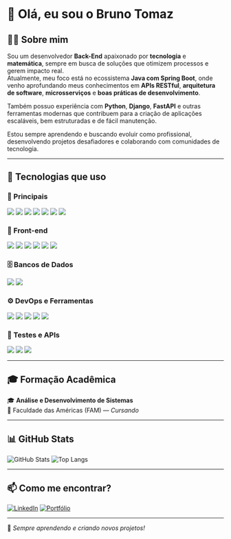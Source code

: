 # 👋 Olá, eu sou o Bruno Tomaz

## 🧑‍💻 Sobre mim

Sou um desenvolvedor **Back-End** apaixonado por **tecnologia** e **matemática**, sempre em busca de soluções que otimizem processos e gerem impacto real.  
Atualmente, meu foco está no ecossistema **Java com Spring Boot**, onde venho aprofundando meus conhecimentos em **APIs RESTful**, **arquitetura de software**, **microsserviços** e **boas práticas de desenvolvimento**.

Também possuo experiência com **Python**, **Django**, **FastAPI** e outras ferramentas modernas que contribuem para a criação de aplicações escaláveis, bem estruturadas e de fácil manutenção.

Estou sempre aprendendo e buscando evoluir como profissional, desenvolvendo projetos desafiadores e colaborando com comunidades de tecnologia.

---

## 🚀 Tecnologias que uso

### 🧠 Principais

<p>
  <img src="https://img.shields.io/badge/Java-007396?style=for-the-badge&logo=java&logoColor=white" />
  <img src="https://img.shields.io/badge/Spring_Boot-6DB33F?style=for-the-badge&logo=spring-boot&logoColor=white" />
  <img src="https://img.shields.io/badge/Hibernate-59666C?style=for-the-badge&logo=hibernate&logoColor=white" />
  <img src="https://img.shields.io/badge/JWT-000000?style=for-the-badge&logo=jsonwebtokens&logoColor=white" />
  <img src="https://img.shields.io/badge/Python-3776AB?style=for-the-badge&logo=python&logoColor=white" />
  <img src="https://img.shields.io/badge/Django-092E20?style=for-the-badge&logo=django&logoColor=white" />
  <img src="https://img.shields.io/badge/FastAPI-009688?style=for-the-badge&logo=fastapi&logoColor=white" />
</p>

### 🎨 Front-end

<p>
  <img src="https://img.shields.io/badge/HTML5-E34F26?style=for-the-badge&logo=html5&logoColor=white" />
  <img src="https://img.shields.io/badge/CSS3-1572B6?style=for-the-badge&logo=css3&logoColor=white" />
  <img src="https://img.shields.io/badge/Bootstrap-7952B3?style=for-the-badge&logo=bootstrap&logoColor=white" />
  <img src="https://img.shields.io/badge/JavaScript-F7DF1E?style=for-the-badge&logo=javascript&logoColor=black" />
  <img src="https://img.shields.io/badge/TypeScript-3178C6?style=for-the-badge&logo=typescript&logoColor=white" />
  <img src="https://img.shields.io/badge/Angular-DD0031?style=for-the-badge&logo=angular&logoColor=white" />
</p>

### 🗄️ Bancos de Dados

<p>
  <img src="https://img.shields.io/badge/MySQL-4479A1?style=for-the-badge&logo=mysql&logoColor=white" />
  <img src="https://img.shields.io/badge/PostgreSQL-4169E1?style=for-the-badge&logo=postgresql&logoColor=white" />
</p>

### ⚙️ DevOps e Ferramentas

<p>
  <img src="https://img.shields.io/badge/Git-F05032?style=for-the-badge&logo=git&logoColor=white" />
  <img src="https://img.shields.io/badge/Docker-2496ED?style=for-the-badge&logo=docker&logoColor=white" />
  <img src="https://img.shields.io/badge/Maven-C71A36?style=for-the-badge&logo=apache-maven&logoColor=white" />
  <img src="https://img.shields.io/badge/Insomnia-4000BF?style=for-the-badge&logo=insomnia&logoColor=white" />
  <img src="https://img.shields.io/badge/Postman-FF6C37?style=for-the-badge&logo=postman&logoColor=white" />
</p>

### 🧪 Testes e APIs

<p>
  <img src="https://img.shields.io/badge/JUnit-25A162?style=for-the-badge&logo=java&logoColor=white" />
  <img src="https://img.shields.io/badge/Mockito-7CBB00?style=for-the-badge&logo=java&logoColor=white" />
  <img src="https://img.shields.io/badge/Swagger-85EA2D?style=for-the-badge&logo=swagger&logoColor=black" />
</p>

---

## 🎓 Formação Acadêmica

🎓 **Análise e Desenvolvimento de Sistemas**  
📍 Faculdade das Américas (FAM) — *Cursando*

---

## 📊 GitHub Stats

![GitHub Stats](https://github-readme-stats.vercel.app/api?username=tomazbr9&show_icons=true&theme=radical)
![Top Langs](https://github-readme-stats.vercel.app/api/top-langs/?username=tomazbr9&layout=compact&theme=radical)

---

## 📫 Como me encontrar?

[![LinkedIn](https://img.shields.io/badge/LinkedIn-0A66C2?style=for-the-badge&logo=linkedin&logoColor=white)](https://www.linkedin.com/in/bruno-tomaz-5232451b2/)
[![Portfólio](https://img.shields.io/badge/Portfólio-000000?style=for-the-badge&logo=website&logoColor=white)](#)

---

🚀 *Sempre aprendendo e criando novos projetos!*